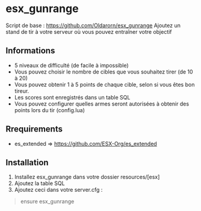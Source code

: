 # esx_gunrange
Script de base : https://github.com/Oldarorn/esx_gunrange
Ajoutez un stand de tir à votre serveur où vous pouvez entraîner votre objectif

## Informations

- 5 niveaux de difficulté (de facile à impossible)
- Vous pouvez choisir le nombre de cibles que vous souhaitez tirer (de 10 à 20)
- Vous pouvez obtenir 1 à 5 points de chaque cible, selon si vous êtes bon tireur.
- Les scores sont enregistrés dans un table SQL
- Vous pouvez configurer quelles armes seront autorisées à obtenir des points lors du tir (config.lua)
   
## Rrequirements

   - es_extended => https://github.com/ESX-Org/es_extended

## Installation

1. Installez esx_gunrange dans votre dossier resources/[esx]
2. Ajoutez la table SQL
3. Ajoutez ceci dans votre server.cfg :
> ensure esx_gunrange
